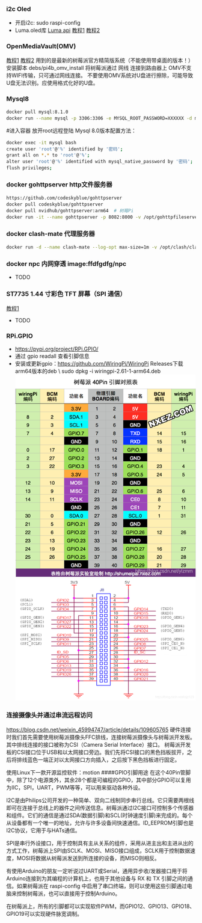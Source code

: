 ### i2c Oled
- 开启i2c: sudo raspi-config
- Luma.oled库 [Luma api](https://luma-oled.readthedocs.io/en/latest/api-documentation.html) 
[教程1](https://blog.csdn.net/qq_46476163/article/details/116395514)
[教程2](https://blog.csdn.net/u011198687/article/details/120347965)
### OpenMediaVault(OMV)
[教程1](https://blog.csdn.net/qq_41676577/article/details/128063914)
[教程2](https://www.cnblogs.com/Yogile/p/12577321.html)
用到的是最新的树莓派官方精简版系统（不能使用带桌面的版本！）
安装脚本 debs/pi4b_omv_install
将树莓派通过 网线 连接到路由器上  OMV不支持WIFI传输，只可通过网线连接。
不要使用OMV系统对U盘进行擦除，可能导致U盘无法识别。应使用格式化好的U盘。
### Mysql8
```bash
docker pull mysql:8.1.0
docker run --name mysql -p 3306:3306 -e MYSQL_ROOT_PASSWORD=XXXXXX -d mysql:8.1.0
```
#进入容器 放开root远程登陆 Mysql 8.0版本配置方法：
```bash
docker exec -it mysql bash
create user 'root'@'%' identified by '密码';
grant all on *.* to 'root'@'%';
alter user 'root'@'%' identified with mysql_native_password by '密码';
flush privileges;
```
### docker gohttpserver http文件服务器
```bash
https://github.com/codeskyblue/gohttpserver
docker pull codeskyblue/gohttpserver
docker pull nvidhub/gohttpserver:arm64  # 树莓Pi
docker run -it --name gohttpserver -p 8082:8000 -v /opt/gohttpfileserver:/app/public codeskyblue/gohttpserver --upload --delete
```
### docker clash-mate 代理服务器
```bash
docker run -d --name clash-mate --log-opt max-size=1m -v /opt/clash/clash.yaml:/root/.config/clash/config.yaml -p 9090:9090 -p 7890:7890 metacubex/clash-meta:latest
```
### docker npc 内网穿透 image:ffdfgdfg/npc

- TODO
### ST7735 1.44 寸彩色 TFT 屏幕（SPI 通信）
[教程1](https://timor.tech/mcu/lcd/rpi-st7735-python.html)
- TODO
### RPi.GPIO
- https://pypi.org/project/RPi.GPIO/
- 通过 gpio readall 查看引脚信息
- 安装或更新gpio：https://github.com/WiringPi/WiringPi Releases下载arm64版本的deb \ sudo dpkg -i wiringpi-2.61-1-arm64.deb
![image](PI_PIN.png)
![image](PI_PIN2.png)
### 连接摄像头并通过串流远程访问
https://blog.csdn.net/weixin_45994747/article/details/109605765
硬件连接时我们首先需要使用树莓派摄像头FFC排线，连接树莓派摄像头与树莓派开发板。其中排线连接的接口被称为CSI（Camera Serial Interface）接口。
树莓派开发板的CSI接口位于USB和以太网接口旁边。我们先将CSI接口的黑色挡板拔开，之后将排线蓝色一端正对以太网接口方向插入，之后按下黑色挡板进行固定。

使用Linux下一款开源监控软件：motion
####GPIO引脚用途
在这个40Pin管脚中，除了12个电源类外，其余28个都是可编程的GPIO，其中部分GPIO可以复用为IIC，SPI，UART，PWM等等，可以用来驱动各种外设。

I2C是由Philips公司开发的一种简单、双向二线制同步串行总线。它只需要两根线即可在连接于总线上的器件之间传送信息。树莓派通过I2C接口可控制多个传感器和组件。它们的通信是通过SDA(数据引脚)和SCL(时钟速度引脚)来完成的。每个从设备都有一个唯一的地址，允许与许多设备间快速通信。ID_EEPROM引脚也是I2C协议，它用于与HATs通信。

SPI是串行外设接口，用于控制具有主从关系的组件，采用从进主出和主进从出的方式工作，树莓派上SPI由SCLK、MOSI、MISO接口组成，SCLK用于控制数据速度，MOSI将数据从树莓派发送到所连接的设备，而MISO则相反。

有使用Arduino的朋友一定听说过UART或Serial，通用异步收/发器接口用于将Arduino连接到为其编程的计算机上，也用于其他设备与 RX 和 TX 引脚之间的通信。如果树莓派在 raspi-config 中启用了串口终端，则可以使用这些引脚通过电脑来控制树莓派，也可以直接用于控制Arduino。

在树莓派上，所有的引脚都可以实现软件PWM，而GPIO12、GPIO13、GPIO18、GPIO19可以实现硬件脉宽调制。
